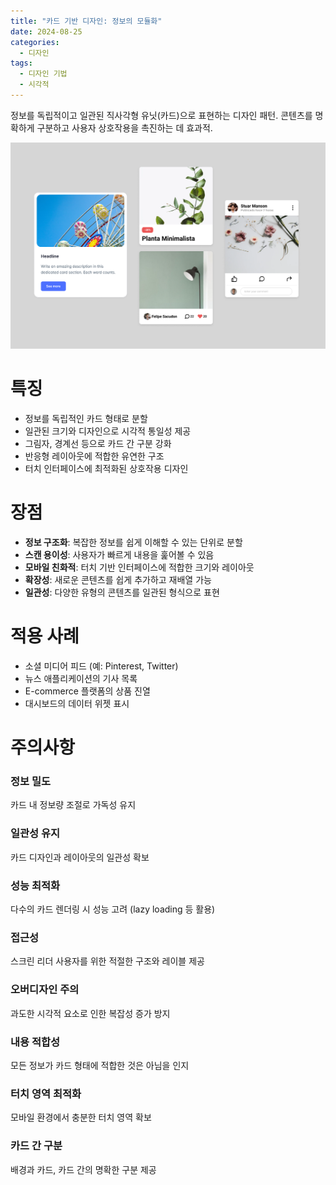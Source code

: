 ```yaml
---
title: "카드 기반 디자인: 정보의 모듈화"
date: 2024-08-25
categories:
  - 디자인
tags:
  - 디자인 기법
  - 시각적
---
```


정보를 독립적이고 일관된 직사각형 유닛(카드)으로 표현하는 디자인 패턴. 콘텐츠를 명확하게 구분하고 사용자 상호작용을 촉진하는 데 효과적.

<img src="/assets/images/design/technique/card.png" alt="카드 기반 디자인 예시: 카드 모양으로 구성된 UI의 나열"/>

# 특징

- 정보를 독립적인 카드 형태로 분할
- 일관된 크기와 디자인으로 시각적 통일성 제공
- 그림자, 경계선 등으로 카드 간 구분 강화
- 반응형 레이아웃에 적합한 유연한 구조
- 터치 인터페이스에 최적화된 상호작용 디자인

# 장점

- **정보 구조화**: 복잡한 정보를 쉽게 이해할 수 있는 단위로 분할
- **스캔 용이성**: 사용자가 빠르게 내용을 훑어볼 수 있음
- **모바일 친화적**: 터치 기반 인터페이스에 적합한 크기와 레이아웃
- **확장성**: 새로운 콘텐츠를 쉽게 추가하고 재배열 가능
- **일관성**: 다양한 유형의 콘텐츠를 일관된 형식으로 표현

# 적용 사례

- 소셜 미디어 피드 (예: Pinterest, Twitter)
- 뉴스 애플리케이션의 기사 목록
- E-commerce 플랫폼의 상품 진열
- 대시보드의 데이터 위젯 표시

# 주의사항

### 정보 밀도
카드 내 정보량 조절로 가독성 유지
### 일관성 유지
카드 디자인과 레이아웃의 일관성 확보
### 성능 최적화
다수의 카드 렌더링 시 성능 고려 (lazy loading 등 활용)
### 접근성
스크린 리더 사용자를 위한 적절한 구조와 레이블 제공
### 오버디자인 주의
과도한 시각적 요소로 인한 복잡성 증가 방지
### 내용 적합성
모든 정보가 카드 형태에 적합한 것은 아님을 인지
### 터치 영역 최적화
모바일 환경에서 충분한 터치 영역 확보
### 카드 간 구분
배경과 카드, 카드 간의 명확한 구분 제공